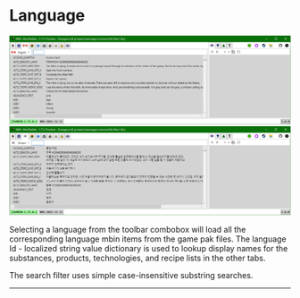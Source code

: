 # Language
![](LanguageEN.png)
![](LanguageKO.png)

Selecting a language from the toolbar combobox will load all the corresponding language mbin items from the game pak files.
The language Id - localized string value dictionary is used to lookup display names for the substances, products, technologies, and recipe lists in the other tabs.

The search filter uses simple case-insensitive substring searches.

---
